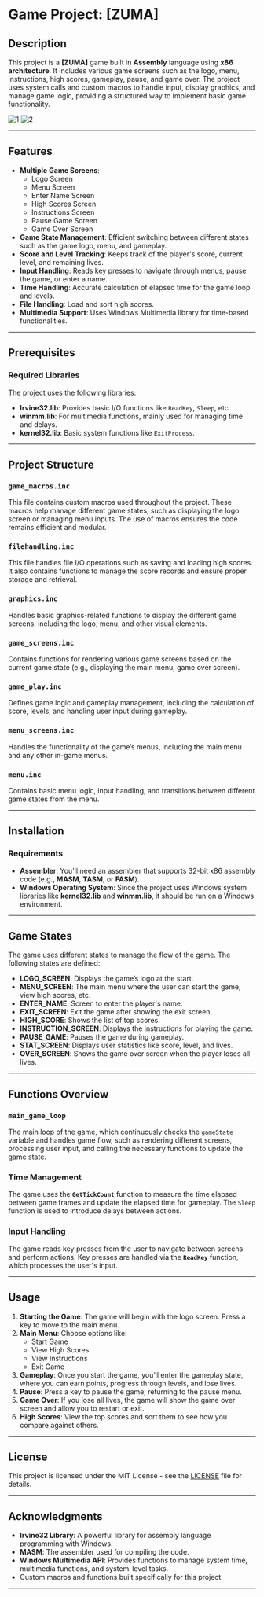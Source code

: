 # Game Project: **[ZUMA]**

## Description

This project is a **[ZUMA]** game built in **Assembly** language using **x86 architecture**. It includes various game screens such as the logo, menu, instructions, high scores, gameplay, pause, and game over. The project uses system calls and custom macros to handle input, display graphics, and manage game logic, providing a structured way to implement basic game functionality.

![1](https://github.com/user-attachments/assets/183fbdea-a1d7-42aa-a824-737fc705c037)
![2](https://github.com/user-attachments/assets/acb4aae4-a1f3-4da7-bb91-1a809c5be3c6)

---

## Features

- **Multiple Game Screens**:
  - Logo Screen
  - Menu Screen
  - Enter Name Screen
  - High Scores Screen
  - Instructions Screen
  - Pause Game Screen
  - Game Over Screen
- **Game State Management**: Efficient switching between different states such as the game logo, menu, and gameplay.
- **Score and Level Tracking**: Keeps track of the player's score, current level, and remaining lives.
- **Input Handling**: Reads key presses to navigate through menus, pause the game, or enter a name.
- **Time Handling**: Accurate calculation of elapsed time for the game loop and levels.
- **File Handling**: Load and sort high scores.
- **Multimedia Support**: Uses Windows Multimedia library for time-based functionalities.

---

## Prerequisites

### Required Libraries

The project uses the following libraries:
- **Irvine32.lib**: Provides basic I/O functions like `ReadKey`, `Sleep`, etc.
- **winmm.lib**: For multimedia functions, mainly used for managing time and delays.
- **kernel32.lib**: Basic system functions like `ExitProcess`.

---

## Project Structure

### `game_macros.inc`

This file contains custom macros used throughout the project. These macros help manage different game states, such as displaying the logo screen or managing menu inputs. The use of macros ensures the code remains efficient and modular.

### `filehandling.inc`

This file handles file I/O operations such as saving and loading high scores. It also contains functions to manage the score records and ensure proper storage and retrieval.

### `graphics.inc`

Handles basic graphics-related functions to display the different game screens, including the logo, menu, and other visual elements.

### `game_screens.inc`

Contains functions for rendering various game screens based on the current game state (e.g., displaying the main menu, game over screen).

### `game_play.inc`

Defines game logic and gameplay management, including the calculation of score, levels, and handling user input during gameplay.

### `menu_screens.inc`

Handles the functionality of the game’s menus, including the main menu and any other in-game menus.

### `menu.inc`

Contains basic menu logic, input handling, and transitions between different game states from the menu.

---

## Installation

### Requirements

- **Assembler**: You'll need an assembler that supports 32-bit x86 assembly code (e.g., **MASM**, **TASM**, or **FASM**).
- **Windows Operating System**: Since the project uses Windows system libraries like **kernel32.lib** and **winmm.lib**, it should be run on a Windows environment.

---

## Game States

The game uses different states to manage the flow of the game. The following states are defined:

- **LOGO_SCREEN**: Displays the game’s logo at the start.
- **MENU_SCREEN**: The main menu where the user can start the game, view high scores, etc.
- **ENTER_NAME**: Screen to enter the player's name.
- **EXIT_SCREEN**: Exit the game after showing the exit screen.
- **HIGH_SCORE**: Shows the list of top scores.
- **INSTRUCTION_SCREEN**: Displays the instructions for playing the game.
- **PAUSE_GAME**: Pauses the game during gameplay.
- **STAT_SCREEN**: Displays user statistics like score, level, and lives.
- **OVER_SCREEN**: Shows the game over screen when the player loses all lives.

---

## Functions Overview

### `main_game_loop`

The main loop of the game, which continuously checks the `gameState` variable and handles game flow, such as rendering different screens, processing user input, and calling the necessary functions to update the game state.

### Time Management

The game uses the **`GetTickCount`** function to measure the time elapsed between game frames and update the elapsed time for gameplay. The `Sleep` function is used to introduce delays between actions.

### Input Handling

The game reads key presses from the user to navigate between screens and perform actions. Key presses are handled via the **`ReadKey`** function, which processes the user's input.

---

## Usage

1. **Starting the Game**: The game will begin with the logo screen. Press a key to move to the main menu.
2. **Main Menu**: Choose options like:
   - Start Game
   - View High Scores
   - View Instructions
   - Exit Game
3. **Gameplay**: Once you start the game, you’ll enter the gameplay state, where you can earn points, progress through levels, and lose lives.
4. **Pause**: Press a key to pause the game, returning to the pause menu.
5. **Game Over**: If you lose all lives, the game will show the game over screen and allow you to restart or exit.
6. **High Scores**: View the top scores and sort them to see how you compare against others.

---

## License

This project is licensed under the MIT License - see the [LICENSE](LICENSE) file for details.

---

## Acknowledgments

- **Irvine32 Library**: A powerful library for assembly language programming with Windows.
- **MASM**: The assembler used for compiling the code.
- **Windows Multimedia API**: Provides functions to manage system time, multimedia functions, and system-level tasks.
- Custom macros and functions built specifically for this project.

---

